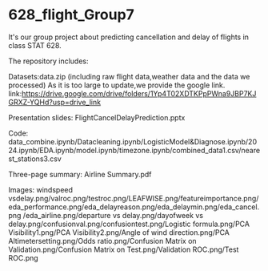 # 628_flight_Group7
It's our group project about predicting cancellation and delay of flights in class STAT 628.

The repository includes:

Datasets:data.zip (including raw flight data,weather data and the data we processed)
As it is too large to update,we provide the google link.
link:https://drive.google.com/drive/folders/1Yp4T02XDTKPpPWna9JBP7KJGRXZ-YQHd?usp=drive_link

Presentation slides: FlightCancelDelayPrediction.pptx

Code: data_combine.ipynb/Datacleaning.ipynb/LogisticModel&Diagnose.ipynb/2024.ipynb/EDA.ipynb/model.ipynb/timezone.ipynb/combined_data1.csv/nearest_stations3.csv

Three-page summary: Airline Summary.pdf

Images: windspeed vsdelay.png/valroc.png/testroc.png/LEAFWISE.png/featureimportance.png/eda_performance.png/eda_delayreason.png/eda_delaymin.png/eda_cancel.png
/eda_airline.png/departure vs delay.png/dayofweek vs delay.png/confusionval.png/confusiontest.png/Logistic formula.png/PCA Visibility1.png/PCA Visibility2.png/Angle of wind direction.png/PCA Altimetersetting.png/Odds ratio.png/Confusion Matrix on Validation.png/Confusion Matrix on Test.png/Validation ROC.png/Test ROC.png
